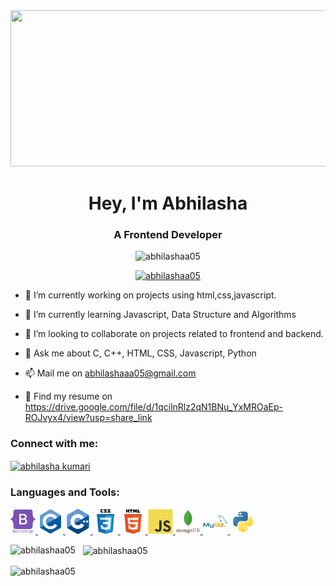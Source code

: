 <div id="header" align="center">
  <img src="https://media.giphy.com/media/xT9IgyaftFIcZNphcI/giphy.gif" height= "250" width="900"/>
</div>
<h1 align="center">Hey, I'm Abhilasha</h1>
<h3 align="center">A Frontend Developer</h3>
<p align="center"> <img src="https://komarev.com/ghpvc/?username=abhilashaa05&label=Profile%20views&color=0e75b6&style=flat" alt="abhilashaa05" /> </p>

<p align="center"> <a href="https://github.com/ryo-ma/github-profile-trophy"><img src="https://github-profile-trophy.vercel.app/?username=abhilashaa05" alt="abhilashaa05" /></a> </p>

- 🔭 I’m currently working on projects using html,css,javascript.

- 🌱 I’m currently learning Javascript, Data Structure and Algorithms

- 👯 I’m looking to collaborate on projects related to frontend and backend.

- 💬 Ask me about C, C++, HTML, CSS, Javascript, Python

- 📫 Mail me on abhilashaaa05@gmail.com

- 📌 Find my resume on https://drive.google.com/file/d/1qcilnRlz2qN1BNu_YxMROaEp-ROJvyx4/view?usp=share_link

<h3 align="left">Connect with me:</h3>
<p align="left">
<a href="https://linkedin.com/in/abhilasha01" target="blank"><img align="center" src="https://raw.githubusercontent.com/rahuldkjain/github-profile-readme-generator/master/src/images/icons/Social/linked-in-alt.svg" alt="abhilasha kumari" height="30" width="40" /></a>
</p>

<h3 align="left">Languages and Tools:</h3>
<p align="left"> <a href="https://getbootstrap.com" target="_blank" rel="noreferrer"> <img src="https://raw.githubusercontent.com/devicons/devicon/master/icons/bootstrap/bootstrap-plain-wordmark.svg" alt="bootstrap" width="40" height="40"/> </a> <a href="https://www.cprogramming.com/" target="_blank" rel="noreferrer"> <img src="https://raw.githubusercontent.com/devicons/devicon/master/icons/c/c-original.svg" alt="c" width="40" height="40"/> </a> <a href="https://www.w3schools.com/cpp/" target="_blank" rel="noreferrer"> <img src="https://raw.githubusercontent.com/devicons/devicon/master/icons/cplusplus/cplusplus-original.svg" alt="cplusplus" width="40" height="40"/> </a> <a href="https://www.w3schools.com/css/" target="_blank" rel="noreferrer"> <img src="https://raw.githubusercontent.com/devicons/devicon/master/icons/css3/css3-original-wordmark.svg" alt="css3" width="40" height="40"/> </a> <a href="https://www.w3.org/html/" target="_blank" rel="noreferrer"> <img src="https://raw.githubusercontent.com/devicons/devicon/master/icons/html5/html5-original-wordmark.svg" alt="html5" width="40" height="40"/> </a> <a href="https://developer.mozilla.org/en-US/docs/Web/JavaScript" target="_blank" rel="noreferrer"> <img src="https://raw.githubusercontent.com/devicons/devicon/master/icons/javascript/javascript-original.svg" alt="javascript" width="40" height="40"/> </a> <a href="https://www.mongodb.com/" target="_blank" rel="noreferrer"> <img src="https://raw.githubusercontent.com/devicons/devicon/master/icons/mongodb/mongodb-original-wordmark.svg" alt="mongodb" width="40" height="40"/> </a> <a href="https://www.mysql.com/" target="_blank" rel="noreferrer"> <img src="https://raw.githubusercontent.com/devicons/devicon/master/icons/mysql/mysql-original-wordmark.svg" alt="mysql" width="40" height="40"/> </a> <a href="https://www.python.org" target="_blank" rel="noreferrer"> <img src="https://raw.githubusercontent.com/devicons/devicon/master/icons/python/python-original.svg" alt="python" width="40" height="40"/> </a> </p>

<p><img align="left" src="https://github-readme-stats.vercel.app/api/top-langs?username=abhilashaa05&show_icons=true&locale=en&layout=compact" alt="abhilashaa05" /></p>

<p>&nbsp;&nbsp;&nbsp;<img align="center" src="https://github-readme-stats.vercel.app/api?username=abhilashaa05&show_icons=true&locale=en" alt="abhilashaa05" /></p>

<p><img align="center" src="https://github-readme-streak-stats.herokuapp.com/?user=abhilashaa05&" alt="abhilashaa05" /></p>

